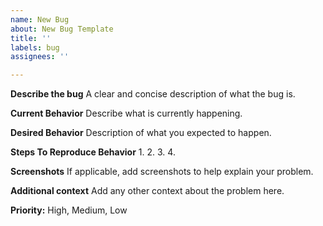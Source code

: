 ```yaml
---
name: New Bug
about: New Bug Template
title: ''
labels: bug
assignees: ''

---
```


**Describe the bug**
A clear and concise description of what the bug is.

**Current Behavior**
Describe what is currently happening.


**Desired Behavior**
Description of what you expected to happen.


**Steps To Reproduce Behavior**
1.
2.
3.
4. 



**Screenshots**
If applicable, add screenshots to help explain your problem.

**Additional context**
Add any other context about the problem here.

**Priority:**
High, Medium, Low

